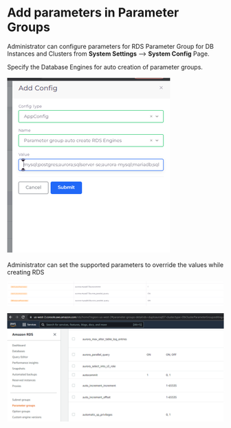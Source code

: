 # Add parameters in Parameter Groups

Administrator can configure parameters for RDS Parameter Group for DB Instances and Clusters from **System Settings** --> **System Config** Page.

Specify the Database Engines for auto creation of parameter groups.\
\
![](<../../../.gitbook/assets/image (38).png>)\
\
Administrator can set the supported parameters to override the values while creating RDS

![Sample configuration](<../../../.gitbook/assets/image (8).png>)

![Parameters overriden in AWS based on the configuration](<../../../.gitbook/assets/image (54).png>)

